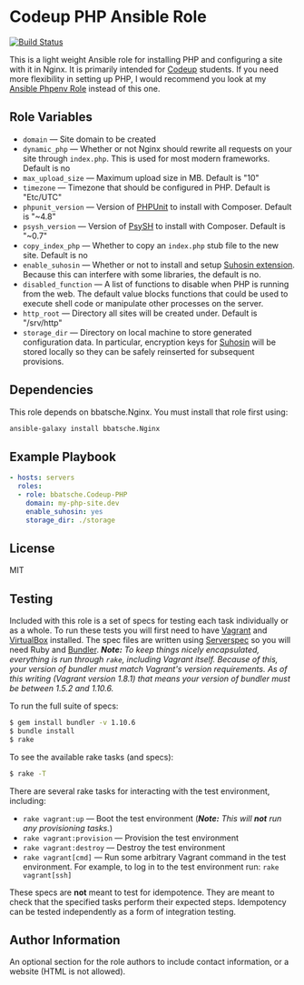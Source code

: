Codeup PHP Ansible Role
=======================

[![Build Status](https://travis-ci.org/bbatsche/Ansible-Codeup-PHP-Role.svg?branch=master)](https://travis-ci.org/bbatsche/Ansible-Codeup-PHP-Role)

This is a light weight Ansible role for installing PHP and configuring a site with it in Nginx. It is primarily intended for [Codeup](http://codeup.com/) students. If you need more flexibility in setting up PHP, I would recommend you look at my [Ansible Phpenv Role](https://github.com/bbatsche/Ansible-Phpenv-Site-Role) instead of this one.

Role Variables
--------------

- `domain` &mdash; Site domain to be created
- `dynamic_php` &mdash; Whether or not Nginx should rewrite all requests on your site through `index.php`. This is used for most modern frameworks. Default is no
- `max_upload_size` &mdash; Maximum upload size in MB. Default is "10"
- `timezone` &mdash; Timezone that should be configured in PHP. Default is "Etc/UTC"
- `phpunit_version` &mdash; Version of [PHPUnit](https://phpunit.de/) to install with Composer. Default is "~4.8"
- `psysh_version` &mdash; Version of [PsySH](http://psysh.org/) to install with Composer. Default is "~0.7"
- `copy_index_php` &mdash; Whether to copy an `index.php` stub file to the new site. Default is no
- `enable_suhosin` &mdash; Whether or not to install and setup [Suhosin extension](https://suhosin.org/stories/index.html). Because this can interfere with some libraries, the default is no.
- `disabled_function` &mdash; A list of functions to disable when PHP is running from the web. The default value blocks functions that could be used to execute shell code or manipulate other processes on the server.
- `http_root` &mdash; Directory all sites will be created under. Default is "/srv/http"
- `storage_dir` &mdash; Directory on local machine to store generated configuration data. In particular, encryption keys for [Suhosin](https://suhosin.org/stories/index.html) will be stored locally so they can be safely reinserted for subsequent provisions.

Dependencies
------------

This role depends on bbatsche.Nginx. You must install that role first using:

```bash
ansible-galaxy install bbatsche.Nginx
```

Example Playbook
----------------

```yml
- hosts: servers
  roles:
  - role: bbatsche.Codeup-PHP
    domain: my-php-site.dev
    enable_suhosin: yes
    storage_dir: ./storage
```

License
-------

MIT

Testing
-------

Included with this role is a set of specs for testing each task individually or as a whole. To run these tests you will first need to have [Vagrant](https://www.vagrantup.com/) and [VirtualBox](https://www.virtualbox.org/) installed. The spec files are written using [Serverspec](http://serverspec.org/) so you will need Ruby and [Bundler](http://bundler.io/). _**Note:** To keep things nicely encapsulated, everything is run through `rake`, including Vagrant itself. Because of this, your version of bundler must match Vagrant's version requirements. As of this writing (Vagrant version 1.8.1) that means your version of bundler must be between 1.5.2 and 1.10.6._

To run the full suite of specs:

```bash
$ gem install bundler -v 1.10.6
$ bundle install
$ rake
```

To see the available rake tasks (and specs):

```bash
$ rake -T
```

There are several rake tasks for interacting with the test environment, including:

- `rake vagrant:up` &mdash; Boot the test environment (_**Note:** This will **not** run any provisioning tasks._)
- `rake vagrant:provision` &mdash; Provision the test environment
- `rake vagrant:destroy` &mdash; Destroy the test environment
- `rake vagrant[cmd]` &mdash; Run some arbitrary Vagrant command in the test environment. For example, to log in to the test environment run: `rake vagrant[ssh]`

These specs are **not** meant to test for idempotence. They are meant to check that the specified tasks perform their expected steps. Idempotency can be tested independently as a form of integration testing.

Author Information
------------------

An optional section for the role authors to include contact information, or a website (HTML is not allowed).
